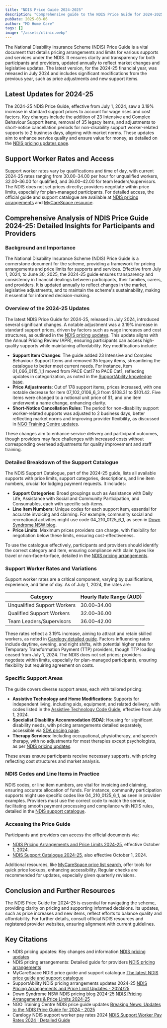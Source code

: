 ```yaml
---
title: "NDIS Price Guide 2024-2025"
description: "Comprehensive guide to the NDIS Price Guide for 2024-2025, including latest updates, support worker rates, and detailed breakdown of the support catalogue."
pubDate: 2025-03-06
author: "MD Home Care"
tags: []
image: "/assets/clinic.webp"
---
```


The National Disability Insurance Scheme (NDIS) Price Guide is a vital document that details pricing arrangements and limits for various supports and services under the NDIS. It ensures clarity and transparency for both participants and providers, updated annually to reflect market changes and legislative updates. The latest version, for the 2024-25 financial year, was released in July 2024 and includes significant modifications from the previous year, such as price adjustments and new support items.

## Latest Updates for 2024-25

The 2024-25 NDIS Price Guide, effective from July 1, 2024, saw a 3.19% increase in standard support prices to account for wage rises and cost factors. Key changes include the addition of 23 Intensive and Complex Behaviour Support Items, removal of 35 legacy items, and adjustments to short-notice cancellation periods for non-disability support worker-related supports to 2 business days, aligning with market norms. These updates aim to enhance service quality and ensure value for money, as detailed on the [NDIS pricing updates page](https://www.ndis.gov.au/providers/pricing-arrangements/pricing-updates).

## Support Worker Rates and Access

Support worker rates vary by qualifications and time of day, with current 2024-25 rates ranging from $30.00–$34.00 per hour for unqualified workers, $32.00–$36.00 for qualified, and $36.00–$42.00 for team leaders/supervisors. The NDIS does not set prices directly; providers negotiate within price limits, especially for plan-managed participants. For detailed access, the official guide and support catalogue are available at [NDIS pricing arrangements](https://www.ndis.gov.au/providers/pricing-arrangements) and [MyCareSpace resource](https://mycarespace.com.au/resources/ndis-support-worker-rates).

## Comprehensive Analysis of NDIS Price Guide 2024-25: Detailed Insights for Participants and Providers

### Background and Importance

The National Disability Insurance Scheme (NDIS) Price Guide is a cornerstone document for the scheme, providing a framework for pricing arrangements and price limits for supports and services. Effective from July 1, 2024, to June 30, 2025, the 2024-25 guide ensures transparency and consistency in financial dealings between participants, their families, carers, and providers. It is updated annually to reflect changes in the market, legislative adjustments, and to maintain the scheme's sustainability, making it essential for informed decision-making.

### Overview of the 2024-25 Updates

The latest NDIS Price Guide for 2024-25, released in July 2024, introduced several significant changes. A notable adjustment was a 3.19% increase in standard support prices, driven by factors such as wage increases and cost structures, as outlined in the [NDIS pricing updates](https://www.ndis.gov.au/providers/pricing-arrangements/pricing-updates). This update aligns with the Annual Pricing Review (APR), ensuring participants can access high-quality supports while maintaining affordability. Key modifications include:

- **Support Item Changes**: The guide added 23 Intensive and Complex Behaviour Support Items and removed 35 legacy items, streamlining the catalogue to better meet current needs. For instance, item 01_066_0115_1_1 moved from PACE Cat17 to PACE Cat1, reflecting updates in categorization, as noted in the [SupportAbility knowledge base](https://help.supportability.com.au/article/617-ndis-pricing-arrangements-and-price-limit-updates-2024-25).
- **Price Adjustments**: Out of 178 support items, prices increased, with one notable decrease for item 07_102_0106_6_3 from $108.31 to $101.42. Five items were changed to a notional unit price of $1, and one item underwent a name change, enhancing clarity.
- **Short-Notice Cancellation Rules**: The period for non-disability support worker-related supports was adjusted to 2 business days, better reflecting market norms and improving provider flexibility, as discussed in [NGO Training Centre updates](https://ngotrainingcentre.com/breaking-news-updates-to-the-ndis-price-guide-for-2024-2025/).

These changes aim to enhance service delivery and participant outcomes, though providers may face challenges with increased costs without corresponding overhead adjustments for quality improvement and staff training.

### Detailed Breakdown of the Support Catalogue

The NDIS Support Catalogue, part of the 2024-25 guide, lists all available supports with price limits, support categories, descriptions, and line item numbers, crucial for lodging payment requests. It includes:

- **Support Categories**: Broad groupings such as Assistance with Daily Life, Assistance with Social and Community Participation, and Consumables, each with specific sub-items.
- **Line Item Numbers**: Unique codes for each support item, essential for accurate invoicing and claiming. For example, community social and recreational activities might use code 04_210_0125_6_1, as seen in [Down Syndrome NSW blog](https://www.downsyndromensw.org.au/blog/ndis-pricing-arrangements-and-price-limits-2024-25).
- **Price Limits**: Maximum prices providers can charge, with flexibility for negotiation below these limits, ensuring cost-effectiveness.

To use the catalogue effectively, participants and providers should identify the correct category and item, ensuring compliance with claim types like travel or non-face-to-face, detailed in the [NDIS pricing arrangements](https://www.ndis.gov.au/providers/pricing-arrangements).

### Support Worker Rates and Variations

Support worker rates are a critical component, varying by qualifications, experience, and time of day. As of July 1, 2024, the rates are:

| Category | Hourly Rate Range (AUD) |
|----------|-------------------------|
| Unqualified Support Workers | $30.00–$34.00 |
| Qualified Support Workers | $32.00–$36.00 |
| Team Leaders/Supervisors | $36.00–$42.00 |

These rates reflect a 3.19% increase, aiming to attract and retain skilled workers, as noted in [Carelogy detailed guide](https://carelogy.com.au/support-worker/ndis-support-worker-pay-rates-2024/). Factors influencing rates include daytime, evening, and night shifts, with potential higher rates for Temporary Transformation Payment (TTP) providers, though TTP loading ceased from July 1, 2024. The NDIS does not set prices; providers negotiate within limits, especially for plan-managed participants, ensuring flexibility but requiring agreement on costs.

### Specific Support Areas

The guide covers diverse support areas, each with tailored pricing:

- **Assistive Technology and Home Modifications**: Supports for independent living, including aids, equipment, and related delivery, with codes listed in the [Assistive Technology Code Guide](https://www.ndis.gov.au/providers/pricing-arrangements), effective from July 1, 2024.
- **Specialist Disability Accommodation (SDA)**: Housing for significant disability needs, with pricing arrangements detailed separately, accessible via [SDA pricing page](https://www.ndis.gov.au/providers/pricing-arrangements/specialist-disability-accommodation).
- **Therapy Services**: Including occupational, physiotherapy, and speech therapy, with no adjustments for most therapies except psychologists, as per [NDIS pricing updates](https://www.ndis.gov.au/providers/pricing-arrangements/pricing-updates).

These areas ensure participants receive necessary supports, with pricing reflecting cost structures and market analysis.

### NDIS Codes and Line Items in Practice

NDIS codes, or line item numbers, are vital for invoicing and claiming, ensuring accurate allocation of funds. For instance, community participation supports might use specific codes like 04_210_0125_6_1, as seen in provider examples. Providers must use the correct code to match the service, facilitating smooth payment processing and compliance with NDIS rules, detailed in the [NDIS support catalogue](https://www.ndis.gov.au/providers/pricing-arrangements/support-catalogue).

### Accessing the Price Guide

Participants and providers can access the official documents via:

- [NDIS Pricing Arrangements and Price Limits 2024-25](https://www.ndis.gov.au/providers/pricing-arrangements), effective October 1, 2024.
- [NDIS Support Catalogue 2024-25](https://www.ndis.gov.au/providers/pricing-arrangements/support-catalogue), also effective October 1, 2024.

Additional resources, like [MyCareSpace price list search](https://mycarespace.com.au/pricelist), offer tools for quick price lookups, enhancing accessibility. Regular checks are recommended for updates, especially given quarterly revisions.

## Conclusion and Further Resources

The NDIS Price Guide for 2024-25 is essential for navigating the scheme, providing clarity on pricing and supporting informed decisions. Its updates, such as price increases and new items, reflect efforts to balance quality and affordability. For further details, consult official NDIS resources and registered provider websites, ensuring alignment with current guidelines.

## Key Citations

- NDIS pricing updates: Key changes and information [NDIS pricing updates](https://www.ndis.gov.au/providers/pricing-arrangements/pricing-updates)
- NDIS pricing arrangements: Detailed guide for providers [NDIS pricing arrangements](https://www.ndis.gov.au/providers/pricing-arrangements)
- MyCareSpace NDIS price guide and support catalogue [The latest NDIS price guide and support catalogue](https://mycarespace.com.au/pricelist)
- SupportAbility NDIS pricing arrangements updates 2024-25 [NDIS Pricing Arrangements and Price Limit Updates - 2024/25](https://help.supportability.com.au/article/617-ndis-pricing-arrangements-and-price-limit-updates-2024-25)
- Down Syndrome NSW NDIS pricing blog 2024-25 [NDIS Pricing Arrangements & Price Limits 2024-25](https://www.downsyndromensw.org.au/blog/ndis-pricing-arrangements-and-price-limits-2024-25)
- NGO Training Centre NDIS price guide updates [Breaking News: Updates to the NDIS Price Guide for 2024 - 2025](https://ngotrainingcentre.com/breaking-news-updates-to-the-ndis-price-guide-for-2024-2025/)
- Carelogy NDIS support worker pay rates 2024 [NDIS Support Worker Pay Rates 2024 | Detailed Guide](https://carelogy.com.au/support-worker/ndis-support-worker-pay-rates-2024/)

‍
